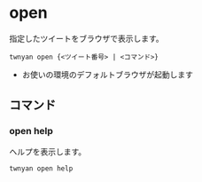 # open

指定したツイートをブラウザで表示します。

```
twnyan open {<ツイート番号> | <コマンド>}
```

- お使いの環境のデフォルトブラウザが起動します

## コマンド

### open help

ヘルプを表示します。

```
twnyan open help
```
